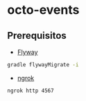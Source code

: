 # octo-events

## Prerequisitos

- [Flyway](https://flywaydb.org/)

```bash
gradle flywayMigrate -i
```

- [ngrok](https://ngrok.com/)

```bash
ngrok http 4567
```
